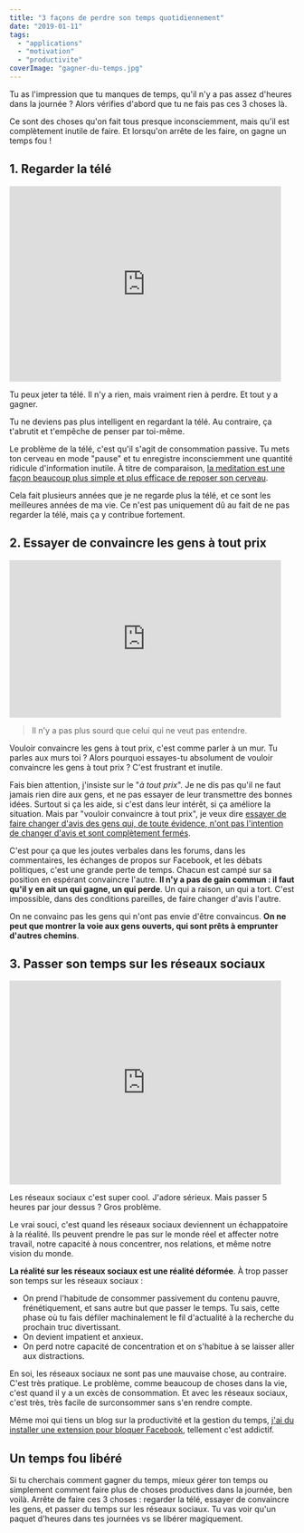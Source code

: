 ```yaml
---
title: "3 façons de perdre son temps quotidiennement"
date: "2019-01-11"
tags:
  - "applications"
  - "motivation"
  - "productivite"
coverImage: "gagner-du-temps.jpg"
---
```


Tu as l'impression que tu manques de temps, qu'il n'y a pas assez d'heures dans la journée ? Alors vérifies d'abord que tu ne fais pas ces 3 choses là. <!--more-->

Ce sont des choses qu'on fait tous presque inconsciemment, mais qu'il est complètement inutile de faire. Et lorsqu'on arrête de les faire, on gagne un temps fou !

## 1\. Regarder la télé

<iframe class="giphy-embed" src="https://giphy.com/embed/Sb7WSbjHFNIL6" width="480" height="345" frameborder="0" allowfullscreen="allowfullscreen"></iframe>

Tu peux jeter ta télé. Il n'y a rien, mais vraiment rien à perdre. Et tout y a gagner.

Tu ne deviens pas plus intelligent en regardant la télé. Au contraire, ça t'abrutit et t'empêche de penser par toi-même.

Le problème de la télé, c'est qu'il s'agit de consommation passive. Tu mets ton cerveau en mode "pause" et tu enregistre inconsciemment une quantité ridicule d'information inutile. À titre de comparaison, [la meditation est une façon beaucoup plus simple et plus efficace de reposer son cerveau](https://tobal.fr/comment-se-mettre-a-la-meditation/).

Cela fait plusieurs années que je ne regarde plus la télé, et ce sont les meilleures années de ma vie. Ce n'est pas uniquement dû au fait de ne pas regarder la télé, mais ça y contribue fortement.

## 2\. Essayer de convaincre les gens à tout prix

<iframe class="giphy-embed" src="https://giphy.com/embed/l3vR4Fp4U1DhW8bhS" width="480" height="278" frameborder="0" allowfullscreen="allowfullscreen"></iframe>

> Il n'y a pas plus sourd que celui qui ne veut pas entendre.

Vouloir convaincre les gens à tout prix, c'est comme parler à un mur. Tu parles aux murs toi ? Alors pourquoi essayes-tu absolument de vouloir convaincre les gens à tout prix ? C'est frustrant et inutile.

Fais bien attention, j'insiste sur le "_à tout prix_". Je ne dis pas qu'il ne faut jamais rien dire aux gens, et ne pas essayer de leur transmettre des bonnes idées. Surtout si ça les aide, si c'est dans leur intérêt, si ça améliore la situation. Mais par "vouloir convaincre à tout prix", je veux dire [essayer de faire changer d'avis des gens qui, de toute évidence, n'ont pas l'intention de changer d'avis et sont complètement fermés](https://tobal.fr/comment-gagner-du-temps-dans-la-vie-de-tous-les-jours/).

C'est pour ça que les joutes verbales dans les forums, dans les commentaires, les échanges de propos sur Facebook, et les débats politiques, c'est une grande perte de temps. Chacun est campé sur sa position en espérant convaincre l'autre. **Il n'y a pas de gain commun : il faut qu'il y en ait un qui gagne, un qui perde**. Un qui a raison, un qui a tort. C'est impossible, dans des conditions pareilles, de faire changer d'avis l'autre.

On ne convainc pas les gens qui n'ont pas envie d'être convaincus. **On ne peut que montrer la voie aux gens ouverts, qui sont prêts à emprunter d'autres chemins**.

## 3\. Passer son temps sur les réseaux sociaux

<iframe class="giphy-embed" src="https://giphy.com/embed/8CAFRDokyQkhi" width="480" height="360" frameborder="0" allowfullscreen="allowfullscreen"></iframe>

Les réseaux sociaux c'est super cool. J'adore sérieux. Mais passer 5 heures par jour dessus ? Gros problème.

Le vrai souci, c'est quand les réseaux sociaux deviennent un échappatoire à la réalité. Ils peuvent prendre le pas sur le monde réel et affecter notre travail, notre capacité à nous concentrer, nos relations, et même notre vision du monde.

**La réalité sur les réseaux sociaux est une réalité déformée**. À trop passer son temps sur les réseaux sociaux :

- On prend l'habitude de consommer passivement du contenu pauvre, frénétiquement, et sans autre but que passer le temps. Tu sais, cette phase où tu fais défiler machinalement le fil d'actualité à la recherche du prochain truc divertissant.
- On devient impatient et anxieux.
- On perd notre capacité de concentration et on s'habitue à se laisser aller aux distractions.

En soi, les réseaux sociaux ne sont pas une mauvaise chose, au contraire. C'est très pratique. Le problème, comme beaucoup de choses dans la vie, c'est quand il y a un excès de consommation. Et avec les réseaux sociaux, c'est très, très facile de surconsommer sans s'en rendre compte.

Même moi qui tiens un blog sur la productivité et la gestion du temps, [j'ai du installer une extension pour bloquer Facebook](https://tobal.fr/comment-reussir-se-concentrer-travail/), tellement c'est addictif.

## Un temps fou libéré

Si tu cherchais comment gagner du temps, mieux gérer ton temps ou simplement comment faire plus de choses productives dans la journée, ben voilà. Arrête de faire ces 3 choses : regarder la télé, essayer de convaincre les gens, et passer du temps sur les réseaux sociaux. Tu vas voir qu'un paquet d'heures dans tes journées vs se libérer magiquement.
